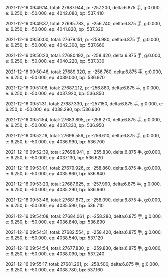 2021-12-16 09:49:14, total: 27687.944, p: -257.200, delta:6.875 手, g:0.000, e: 6.250, b: -50.000, ep: 4042.080, bp: 537.410

2021-12-16 09:49:37, total: 27695.783, p: -256.740, delta:6.875 手, g:0.000, e: 6.250, b: -50.000, ep: 4041.820, bp: 537.320

2021-12-16 09:50:00, total: 27679.151, p: -258.980, delta:6.875 手, g:0.000, e: 6.250, b: -50.000, ep: 4042.300, bp: 537.660

2021-12-16 09:50:23, total: 27680.192, p: -258.420, delta:6.875 手, g:0.000, e: 6.250, b: -50.000, ep: 4040.220, bp: 537.330

2021-12-16 09:50:46, total: 27689.320, p: -256.760, delta:6.875 手, g:0.000, e: 6.250, b: -50.000, ep: 4039.000, bp: 536.970

2021-12-16 09:51:08, total: 27687.212, p: -256.880, delta:6.875 手, g:0.000, e: 6.250, b: -50.000, ep: 4037.920, bp: 536.850

2021-12-16 09:51:31, total: 27687.330, p: -257.150, delta:6.875 手, g:0.000, e: 6.250, b: -50.000, ep: 4038.290, bp: 536.930

2021-12-16 09:51:54, total: 27683.895, p: -258.270, delta:6.875 手, g:0.000, e: 6.250, b: -50.000, ep: 4037.330, bp: 536.950

2021-12-16 09:52:16, total: 27696.556, p: -256.610, delta:6.875 手, g:0.000, e: 6.250, b: -50.000, ep: 4036.990, bp: 536.700

2021-12-16 09:52:39, total: 27698.941, p: -255.830, delta:6.875 手, g:0.000, e: 6.250, b: -50.000, ep: 4037.130, bp: 536.620

2021-12-16 09:53:01, total: 27679.926, p: -258.860, delta:6.875 手, g:0.000, e: 6.250, b: -50.000, ep: 4035.860, bp: 536.840

2021-12-16 09:53:23, total: 27687.625, p: -257.990, delta:6.875 手, g:0.000, e: 6.250, b: -50.000, ep: 4035.290, bp: 536.660

2021-12-16 09:53:46, total: 27681.873, p: -258.090, delta:6.875 手, g:0.000, e: 6.250, b: -50.000, ep: 4035.590, bp: 536.710

2021-12-16 09:54:08, total: 27684.061, p: -258.280, delta:6.875 手, g:0.000, e: 6.250, b: -50.000, ep: 4036.840, bp: 536.890

2021-12-16 09:54:31, total: 27682.554, p: -258.420, delta:6.875 手, g:0.000, e: 6.250, b: -50.000, ep: 4038.540, bp: 537.120

2021-12-16 09:54:54, total: 27677.830, p: -259.830, delta:6.875 手, g:0.000, e: 6.250, b: -50.000, ep: 4038.090, bp: 537.240

2021-12-16 09:55:17, total: 27681.261, p: -258.500, delta:6.875 手, g:0.000, e: 6.250, b: -50.000, ep: 4038.780, bp: 537.160